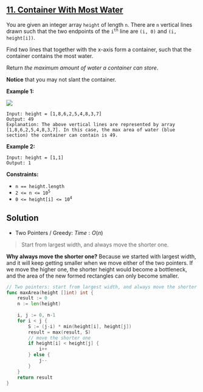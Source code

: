 ## [11. Container With Most Water](https://leetcode.com/problems/container-with-most-water/)


You are given an integer array `height` of length `n`. There are `n` vertical lines drawn such that the two endpoints of the <code>i<sup>th</sup></code> line are `(i, 0)` and `(i, height[i])`.

Find two lines that together with the x-axis form a container, such that the container contains the most water.

Return _the maximum amount of water a container can store_.

**Notice** that you may not slant the container.

**Example 1:**

![](https://s3-lc-upload.s3.amazonaws.com/uploads/2018/07/17/question_11.jpg)

```
Input: height = [1,8,6,2,5,4,8,3,7]
Output: 49
Explanation: The above vertical lines are represented by array [1,8,6,2,5,4,8,3,7]. In this case, the max area of water (blue section) the container can contain is 49.
```

**Example 2:**

```
Input: height = [1,1]
Output: 1
```

**Constraints:**

*   `n == height.length`
*   <code>2 <= n <= 10<sup>5</sup></code>
*   <code>0 <= height[i] <= 10<sup>4</sup></code>



## Solution

- Two Pointers / Greedy: $Time: O(n)$ 

> Start from largest width, and always move the shorter one.

**Why always move the shorter one?** Because we started with largest width, and it will keep getting smaller when we move either of the two pointers. If we move the higher one, the shorter height would become a bottleneck, and the area of the new formed rectangles can only become smaller.

```go
// Two pointers: start from largest width, and always move the shorter one.
func maxArea(height []int) int {
    result := 0
    n := len(height)
    
    i, j := 0, n-1
    for i < j {
        S := (j-i) * min(height[i], height[j])
        result = max(result, S)
        // move the shorter one
        if height[i] < height[j] {
            i++
        } else {
            j--
        }
    }
    return result
}
```



